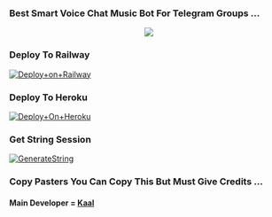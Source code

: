 ### Best Smart Voice Chat Music Bot For Telegram Groups ...


<p align="center"><a href="https://t.me/ITS_HEAVEN_KING"><img src="https://telegra.ph/file/b911090d70bf276085778.jpg"></a></p>




### Deploy To Railway

[![Deploy+on+Railway](https://railway.app/button.svg)](https://railway.app/new/template?template=https://github.com/CandyMusic/AlishaMusicPlayer&envs=API_ID,API_HASH,BOT_TOKEN,STRING_SESSION)


### Deploy To Heroku

[![Deploy+On+Heroku](https://www.herokucdn.com/deploy/button.svg)](https://heroku.com/deploy?template=https://github.com/KAAL-TORNADO/KAAL-TORNADO-MUSIC-BOT)



### Get String Session

[![GenerateString](https://img.shields.io/badge/repl.it-generateString-yellowgreen)](https://t.me/KAAL_STRING_BOT)



### Copy Pasters You Can Copy This But Must Give Credits ...

#### Main Developer = [Kaal](https://t.me/ITS_HEAVEN_KING)
